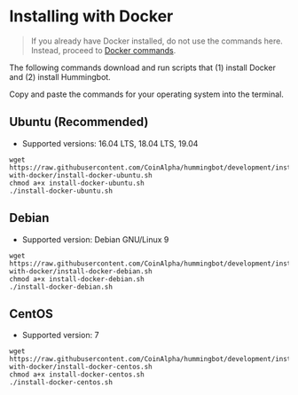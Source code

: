 # Installing with Docker

> If you already have Docker installed, do not use the commands here.  Instead, proceed to [Docker commands](../docker-commands/README.md).

The following commands download and run scripts that (1) install Docker and (2) install Hummingbot.

Copy and paste the commands for your operating system into the terminal.

## Ubuntu (Recommended)

- Supported versions: 16.04 LTS, 18.04 LTS, 19.04

```
wget https://raw.githubusercontent.com/CoinAlpha/hummingbot/development/installation/install-with-docker/install-docker-ubuntu.sh
chmod a+x install-docker-ubuntu.sh
./install-docker-ubuntu.sh
```

## Debian

- Supported version: Debian GNU/Linux 9

```
wget https://raw.githubusercontent.com/CoinAlpha/hummingbot/development/installation/install-with-docker/install-docker-debian.sh
chmod a+x install-docker-debian.sh
./install-docker-debian.sh
```

## CentOS

- Supported version: 7

```
wget https://raw.githubusercontent.com/CoinAlpha/hummingbot/development/installation/install-with-docker/install-docker-centos.sh
chmod a+x install-docker-centos.sh
./install-docker-centos.sh
```
